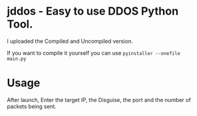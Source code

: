 # jddos - Easy to use DDOS Python Tool.

I uploaded the Compiled and Uncompiled version.

If you want to compile it yourself you can use `pyinstaller --onefile main.py`

# Usage
After launch, Enter the target IP, the Disguise, the port and the number of packets being sent.
